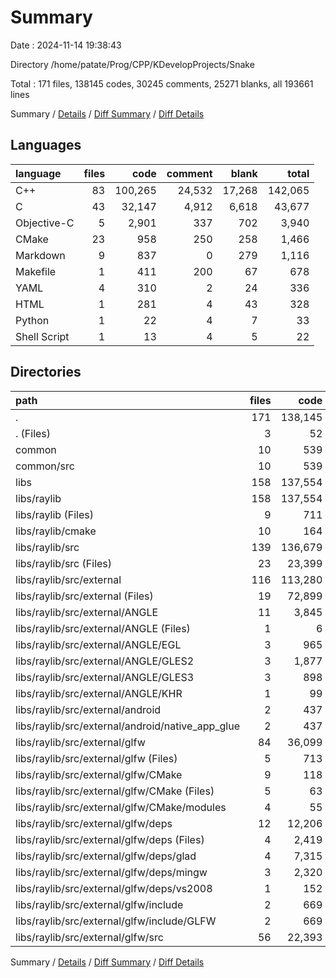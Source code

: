 # Summary

Date : 2024-11-14 19:38:43

Directory /home/patate/Prog/CPP/KDevelopProjects/Snake

Total : 171 files,  138145 codes, 30245 comments, 25271 blanks, all 193661 lines

Summary / [Details](details.md) / [Diff Summary](diff.md) / [Diff Details](diff-details.md)

## Languages
| language | files | code | comment | blank | total |
| :--- | ---: | ---: | ---: | ---: | ---: |
| C++ | 83 | 100,265 | 24,532 | 17,268 | 142,065 |
| C | 43 | 32,147 | 4,912 | 6,618 | 43,677 |
| Objective-C | 5 | 2,901 | 337 | 702 | 3,940 |
| CMake | 23 | 958 | 250 | 258 | 1,466 |
| Markdown | 9 | 837 | 0 | 279 | 1,116 |
| Makefile | 1 | 411 | 200 | 67 | 678 |
| YAML | 4 | 310 | 2 | 24 | 336 |
| HTML | 1 | 281 | 4 | 43 | 328 |
| Python | 1 | 22 | 4 | 7 | 33 |
| Shell Script | 1 | 13 | 4 | 5 | 22 |

## Directories
| path | files | code | comment | blank | total |
| :--- | ---: | ---: | ---: | ---: | ---: |
| . | 171 | 138,145 | 30,245 | 25,271 | 193,661 |
| . (Files) | 3 | 52 | 90 | 47 | 189 |
| common | 10 | 539 | 47 | 241 | 827 |
| common/src | 10 | 539 | 47 | 241 | 827 |
| libs | 158 | 137,554 | 30,108 | 24,983 | 192,645 |
| libs/raylib | 158 | 137,554 | 30,108 | 24,983 | 192,645 |
| libs/raylib (Files) | 9 | 711 | 4 | 244 | 959 |
| libs/raylib/cmake | 10 | 164 | 50 | 41 | 255 |
| libs/raylib/src | 139 | 136,679 | 30,054 | 24,698 | 191,431 |
| libs/raylib/src (Files) | 23 | 23,399 | 5,580 | 5,566 | 34,545 |
| libs/raylib/src/external | 116 | 113,280 | 24,474 | 19,132 | 156,886 |
| libs/raylib/src/external (Files) | 19 | 72,899 | 13,881 | 13,045 | 99,825 |
| libs/raylib/src/external/ANGLE | 11 | 3,845 | 920 | 596 | 5,361 |
| libs/raylib/src/external/ANGLE (Files) | 1 | 6 | 39 | 7 | 52 |
| libs/raylib/src/external/ANGLE/EGL | 3 | 965 | 143 | 134 | 1,242 |
| libs/raylib/src/external/ANGLE/GLES2 | 3 | 1,877 | 449 | 340 | 2,666 |
| libs/raylib/src/external/ANGLE/GLES3 | 3 | 898 | 133 | 87 | 1,118 |
| libs/raylib/src/external/ANGLE/KHR | 1 | 99 | 156 | 28 | 283 |
| libs/raylib/src/external/android | 2 | 437 | 242 | 119 | 798 |
| libs/raylib/src/external/android/native_app_glue | 2 | 437 | 242 | 119 | 798 |
| libs/raylib/src/external/glfw | 84 | 36,099 | 9,431 | 5,372 | 50,902 |
| libs/raylib/src/external/glfw (Files) | 5 | 713 | 57 | 132 | 902 |
| libs/raylib/src/external/glfw/CMake | 9 | 118 | 31 | 40 | 189 |
| libs/raylib/src/external/glfw/CMake (Files) | 5 | 63 | 10 | 17 | 90 |
| libs/raylib/src/external/glfw/CMake/modules | 4 | 55 | 21 | 23 | 99 |
| libs/raylib/src/external/glfw/deps | 12 | 12,206 | 694 | 547 | 13,447 |
| libs/raylib/src/external/glfw/deps (Files) | 4 | 2,419 | 114 | 142 | 2,675 |
| libs/raylib/src/external/glfw/deps/glad | 4 | 7,315 | 252 | 131 | 7,698 |
| libs/raylib/src/external/glfw/deps/mingw | 3 | 2,320 | 273 | 233 | 2,826 |
| libs/raylib/src/external/glfw/deps/vs2008 | 1 | 152 | 55 | 41 | 248 |
| libs/raylib/src/external/glfw/include | 2 | 669 | 5,556 | 281 | 6,506 |
| libs/raylib/src/external/glfw/include/GLFW | 2 | 669 | 5,556 | 281 | 6,506 |
| libs/raylib/src/external/glfw/src | 56 | 22,393 | 3,093 | 4,372 | 29,858 |

Summary / [Details](details.md) / [Diff Summary](diff.md) / [Diff Details](diff-details.md)